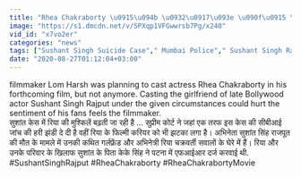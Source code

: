 ```yaml
---
title: "Rhea Chakraborty \u0915\u094b \u0932\u0917\u093e \u090f\u0915 \u0914\u0930 \u092c\u0921\u093c\u093e \u091d\u091f\u0915\u093e, Filmmaker \u0928\u0947 Film \u092e\u0947\u0902 \u0932\u0947\u0928\u0947 \u0938\u0947 \u0915\u093f\u092f\u093e \u0907\u0902\u0915\u093e\u0930 \u0935\u0928\u0907\u0902\u0921\u093f\u092f\u093e \u0939\u093f\u0902\u0926\u0940"
image: "https://s1.dmcdn.net/v/SPXqp1VFGwwrsb7Pg/x240"
vid_id: "x7vo2er"
categories: "news"
tags: ["Sushant Singh Suicide Case"," Mumbai Police"," Sushant Singh Rajput"]
date: "2020-08-27T01:12:04+03:00"
---
```

filmmaker Lom Harsh was planning to cast actress Rhea Chakraborty in his forthcoming film, but not anymore. Casting the girlfriend of late Bollywood actor Sushant Singh Rajput under the given circumstances could hurt the sentiment of his fans feels the filmmaker.    <br>सुशांत केस में रिया की मुश्किलें बढ़ती जा रही है ... सुप्रीम कोर्ट ने जहां एक तरफ इस केस की सीबीआई जांच की हरी झंडी दे दी है वहीं रिया के फिल्मी करियर को भी झटका लगा है। अभिनेता सुशांत सिंह राजपूत की मौत के मामले में उनकी कथित गर्लफ्रेंड और अभिनेत्री रिया चक्रवर्ती सवालों के घेरे में हैं। रिया और उनके परिवार के खिलाफ सुशांत के पिता केके सिंह ने पटना में एफआईआर दर्ज करवाई थी.    <br>#SushantSinghRajput #RheaChakraborty #RheaChakrabortyMovie
